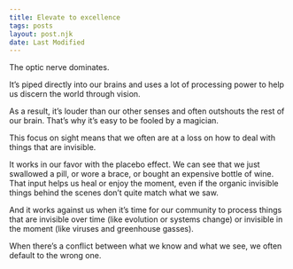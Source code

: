 ```yaml
---
title: Elevate to excellence
tags: posts
layout: post.njk
date: Last Modified
---
```


The optic nerve dominates.

It’s piped directly into our brains and uses a lot of processing power to help us discern the world through vision.

As a result, it’s louder than our other senses and often outshouts the rest of our brain. That’s why it’s easy to be fooled by a magician.

This focus on sight means that we often are at a loss on how to deal with things that are invisible.

It works in our favor with the placebo effect. We can see that we just swallowed a pill, or wore a brace, or bought an expensive bottle of wine. That input helps us heal or enjoy the moment, even if the organic invisible things behind the scenes don’t quite match what we saw.

And it works against us when it’s time for our community to process things that are invisible over time (like evolution or systems change) or invisible in the moment (like viruses and greenhouse gasses).

When there’s a conflict between what we know and what we see, we often default to the wrong one.
